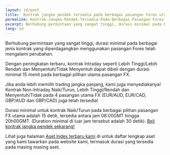 ```yaml
---
layout: id/post
title:  Kontrak jangka pendek tersedia pada berbagai pasangan forex utama
permalink: Kontrak-Jangka-Pendek-Tersedia-Pada-Berbagai-Pasangan-Forex-Utama
excerpt: Berhubung permintaan yang sangat tinggi, durasi minimal pada berbagai jenis kontrak yang diperdagangkan menggunakan pasangan Forex telah mengalami perubahan.
lang: id
---
```

Berhubung permintaan yang sangat tinggi, durasi minimal pada berbagai jenis kontrak yang diperdagangkan menggunakan pasangan Forex telah mengalami perubahan.  

Dengan peningkatan terbaru, kontrak Intraday seperti Lebih Tinggi/Lebih Rendah dan Menyentuh/Tidak Menyentuh dapat dibeli dengan durasi minimal 15 menit pada berbagai pilihan utama pasangan FX.

Jika anda lebih memilih trading jangka panjang, kami juga menyediakanya! Kontrak Non-Intraday Naik/Turun, Lebih Tinggi/Rendah dan Menyentuh/Tidak pada 4 pasangan utama FX (EUR/AUD, EUR/CAD, GBP/AUD dan GBP/CAD) juga telah tersedia!

Durasi minimal untuk kontrak Naik/Turun pada berbagai pilihan pasangan FX utama adalah 15 detik, tersedia antara jam 08:00GMT hingga 20h00GMT. (Duration minimal di luar jam tersebut adalah 30 detik). [Beli kontrak jangka pendek sekarang!](https://www.binary.com/c/trade.cgi?market=forex&time=30s&form_name=risefall&expiry_&amount_&H=S0P&currency=USD&underlying_symbol=frxEURJPY&amount=100&date_&&l=EN&utm_medium=social&utm_source=blog&utm_content=whatsnew)

Lihat juga halaman [Aset Index terbaru kami](https://www.binary.com/c/asset_index.cgi?l=ID&utm_medium=social&utm_source=blog&utm_content=whatsnew) di untuk daftar lengkap aset yang kami tawarkan pada website kami, termasuk durasi yang tersedia pada masing masing aset.
